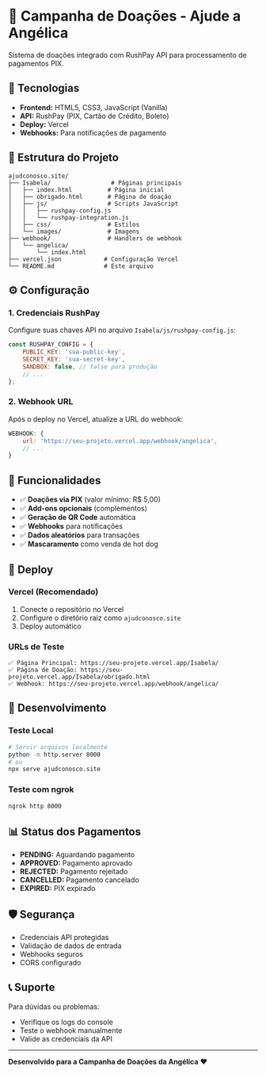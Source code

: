 # 🎯 Campanha de Doações - Ajude a Angélica

Sistema de doações integrado com RushPay API para processamento de pagamentos PIX.

## 🚀 Tecnologias

- **Frontend:** HTML5, CSS3, JavaScript (Vanilla)
- **API:** RushPay (PIX, Cartão de Crédito, Boleto)
- **Deploy:** Vercel
- **Webhooks:** Para notificações de pagamento

## 📁 Estrutura do Projeto

```
ajudconosco.site/
├── Isabela/                 # Páginas principais
│   ├── index.html          # Página inicial
│   ├── obrigado.html       # Página de doação
│   ├── js/                 # Scripts JavaScript
│   │   ├── rushpay-config.js
│   │   └── rushpay-integration.js
│   ├── css/                # Estilos
│   └── images/             # Imagens
├── webhook/                # Handlers de webhook
│   └── angelica/
│       └── index.html
├── vercel.json            # Configuração Vercel
└── README.md              # Este arquivo
```

## ⚙️ Configuração

### 1. Credenciais RushPay
Configure suas chaves API no arquivo `Isabela/js/rushpay-config.js`:

```javascript
const RUSHPAY_CONFIG = {
    PUBLIC_KEY: 'sua-public-key',
    SECRET_KEY: 'sua-secret-key',
    SANDBOX: false, // false para produção
    // ...
};
```

### 2. Webhook URL
Após o deploy no Vercel, atualize a URL do webhook:

```javascript
WEBHOOK: {
    url: 'https://seu-projeto.vercel.app/webhook/angelica',
    // ...
}
```

## 🎯 Funcionalidades

- ✅ **Doações via PIX** (valor mínimo: R$ 5,00)
- ✅ **Add-ons opcionais** (complementos)
- ✅ **Geração de QR Code** automática
- ✅ **Webhooks** para notificações
- ✅ **Dados aleatórios** para transações
- ✅ **Mascaramento** como venda de hot dog

## 🚀 Deploy

### Vercel (Recomendado)
1. Conecte o repositório no Vercel
2. Configure o diretório raiz como `ajudconosco.site`
3. Deploy automático

### URLs de Teste
```
✅ Página Principal: https://seu-projeto.vercel.app/Isabela/
✅ Página de Doação: https://seu-projeto.vercel.app/Isabela/obrigado.html
✅ Webhook: https://seu-projeto.vercel.app/webhook/angelica/
```

## 🔧 Desenvolvimento

### Teste Local
```bash
# Servir arquivos localmente
python -m http.server 8000
# ou
npx serve ajudconosco.site
```

### Teste com ngrok
```bash
ngrok http 8000
```

## 📊 Status dos Pagamentos

- **PENDING:** Aguardando pagamento
- **APPROVED:** Pagamento aprovado
- **REJECTED:** Pagamento rejeitado
- **CANCELLED:** Pagamento cancelado
- **EXPIRED:** PIX expirado

## 🛡️ Segurança

- Credenciais API protegidas
- Validação de dados de entrada
- Webhooks seguros
- CORS configurado

## 📞 Suporte

Para dúvidas ou problemas:
- Verifique os logs do console
- Teste o webhook manualmente
- Valide as credenciais da API

---

**Desenvolvido para a Campanha de Doações da Angélica** ❤️
